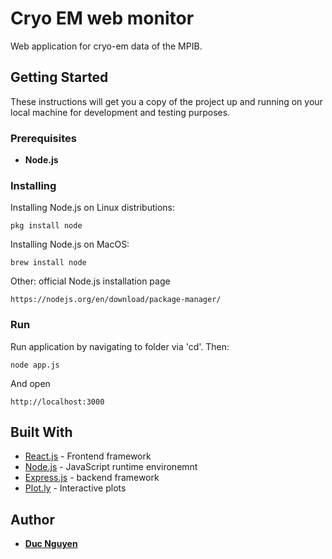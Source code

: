 # Cryo EM web monitor 

Web application for cryo-em data of the MPIB.

## Getting Started

These instructions will get you a copy of the project up and running on your local machine for development and testing purposes. 

### Prerequisites

- **Node.js** 


### Installing

Installing Node.js on Linux distributions:
```
pkg install node
```
Installing Node.js on MacOS:

```
brew install node
```
Other: official Node.js installation page

```
https://nodejs.org/en/download/package-manager/
```

### Run

Run application by navigating to folder via 'cd'. Then:
```
node app.js

```
And open 
```
http://localhost:3000

```



## Built With

* [React.js](https://reactjs.org/) - Frontend framework
* [Node.js](https://expressjs.com/) - JavaScript runtime environemnt
* [Express.js](https://expressjs.com/) - backend framework
* [Plot.ly](https://plotly.com/javascript/) - Interactive plots



## Author

* **[Duc Nguyen](https://github.com/duc-ng)**



